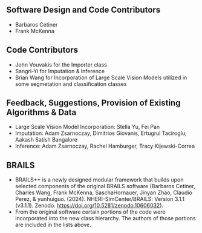 ## Software Design and Code Contributors
- Barbaros Cetiner
- Frank McKenna

## Code Contributors
- John Vouvakis for the Importer class
- Sangri-Yi for Imputation & Inference
- Brian Wang for Incorporation of Large Scale Vision Models utilized in some segmetation and classification classes

## Feedback, Suggestions, Provision of Existing Algorithms & Data
- Large Scale Vision Model Incorporation: Stella Yu, Fei Pan
- Imputation: Adam Zsarnoczay, Dimitrios Giovanis, Ertugrul Taciroglu, Aakash Satish Bangalore
- Inference: Adam Zsarnoczay, Rachel Hamburger, Tracy Kijewski-Correa


## BRAILS

- BRAILS++ is a newly designed modular framework that builds upon selected components of the original BRAILS software (Barbaros Cetiner, Charles Wang, Frank McKenna, SaschaHornauer, Jinyan Zhao, Claudio Perez, & yunhuiguo. (2024). NHERI-SimCenter/BRAILS: Version 3.1.1 (v3.1.1). Zenodo. https://doi.org/10.5281/zenodo.10606032).
- From the original software certain portions of the code were incorporated into the new class hierarchy. The authors of those portions are included in the lists above.
